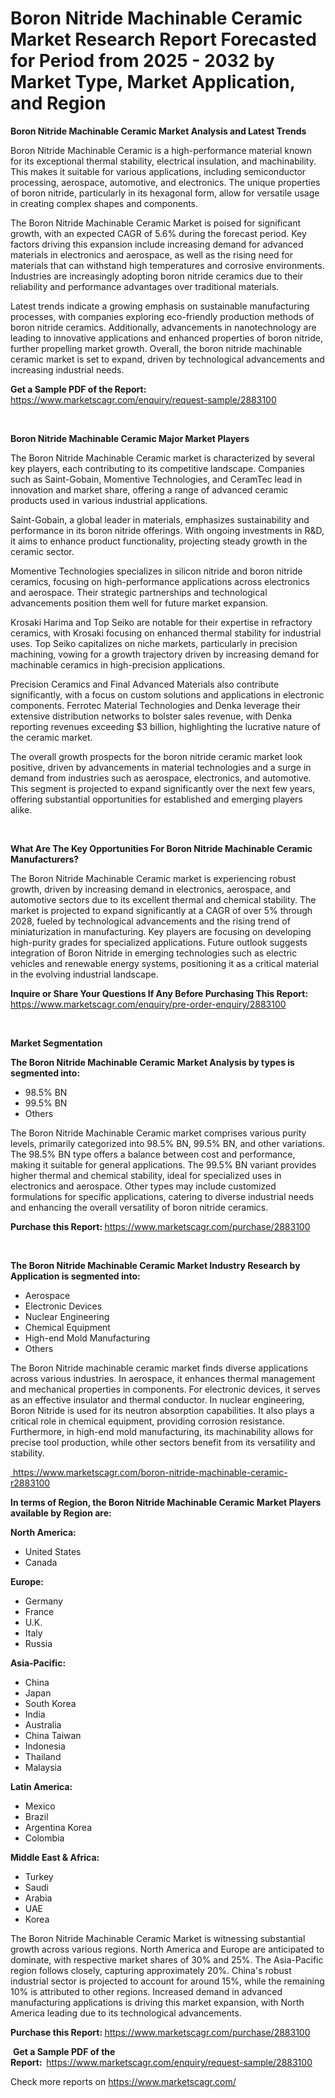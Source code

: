 <p><h1>Boron Nitride Machinable Ceramic Market Research Report Forecasted for Period from 2025 -  2032 by Market Type, Market Application, and Region</h1></p><p><strong>Boron Nitride Machinable Ceramic Market Analysis and Latest Trends</strong></p>
<p><p>Boron Nitride Machinable Ceramic is a high-performance material known for its exceptional thermal stability, electrical insulation, and machinability. This makes it suitable for various applications, including semiconductor processing, aerospace, automotive, and electronics. The unique properties of boron nitride, particularly in its hexagonal form, allow for versatile usage in creating complex shapes and components.</p><p>The Boron Nitride Machinable Ceramic Market is poised for significant growth, with an expected CAGR of 5.6% during the forecast period. Key factors driving this expansion include increasing demand for advanced materials in electronics and aerospace, as well as the rising need for materials that can withstand high temperatures and corrosive environments. Industries are increasingly adopting boron nitride ceramics due to their reliability and performance advantages over traditional materials.</p><p>Latest trends indicate a growing emphasis on sustainable manufacturing processes, with companies exploring eco-friendly production methods of boron nitride ceramics. Additionally, advancements in nanotechnology are leading to innovative applications and enhanced properties of boron nitride, further propelling market growth. Overall, the boron nitride machinable ceramic market is set to expand, driven by technological advancements and increasing industrial needs.</p></p>
<p><strong>Get a Sample PDF of the Report:&nbsp;</strong> <a href="https://www.marketscagr.com/enquiry/request-sample/2883100?utm_campaign=2462&utm_medium=2&utm_source=Github&utm_content=ia&utm_term=13032025&utm_id=boron-nitride-machinable-ceramic">https://www.marketscagr.com/enquiry/request-sample/2883100</a></p>
<p>&nbsp;</p>
<p><strong>Boron Nitride Machinable Ceramic Major Market Players</strong></p>
<p><p>The Boron Nitride Machinable Ceramic market is characterized by several key players, each contributing to its competitive landscape. Companies such as Saint-Gobain, Momentive Technologies, and CeramTec lead in innovation and market share, offering a range of advanced ceramic products used in various industrial applications.</p><p>Saint-Gobain, a global leader in materials, emphasizes sustainability and performance in its boron nitride offerings. With ongoing investments in R&D, it aims to enhance product functionality, projecting steady growth in the ceramic sector.</p><p>Momentive Technologies specializes in silicon nitride and boron nitride ceramics, focusing on high-performance applications across electronics and aerospace. Their strategic partnerships and technological advancements position them well for future market expansion.</p><p>Krosaki Harima and Top Seiko are notable for their expertise in refractory ceramics, with Krosaki focusing on enhanced thermal stability for industrial uses. Top Seiko capitalizes on niche markets, particularly in precision machining, vowing for a growth trajectory driven by increasing demand for machinable ceramics in high-precision applications.</p><p>Precision Ceramics and Final Advanced Materials also contribute significantly, with a focus on custom solutions and applications in electronic components. Ferrotec Material Technologies and Denka leverage their extensive distribution networks to bolster sales revenue, with Denka reporting revenues exceeding $3 billion, highlighting the lucrative nature of the ceramic market.</p><p>The overall growth prospects for the boron nitride ceramic market look positive, driven by advancements in material technologies and a surge in demand from industries such as aerospace, electronics, and automotive. This segment is projected to expand significantly over the next few years, offering substantial opportunities for established and emerging players alike.</p></p>
<p>&nbsp;</p>
<p><strong>What Are The Key Opportunities For Boron Nitride Machinable Ceramic Manufacturers?</strong></p>
<p><p>The Boron Nitride Machinable Ceramic market is experiencing robust growth, driven by increasing demand in electronics, aerospace, and automotive sectors due to its excellent thermal and chemical stability. The market is projected to expand significantly at a CAGR of over 5% through 2028, fueled by technological advancements and the rising trend of miniaturization in manufacturing. Key players are focusing on developing high-purity grades for specialized applications. Future outlook suggests integration of Boron Nitride in emerging technologies such as electric vehicles and renewable energy systems, positioning it as a critical material in the evolving industrial landscape.</p></p>
<p><strong>Inquire or Share Your Questions If Any Before Purchasing This Report:</strong> <a href="https://www.marketscagr.com/enquiry/pre-order-enquiry/2883100?utm_campaign=2462&utm_medium=2&utm_source=Github&utm_content=ia&utm_term=13032025&utm_id=boron-nitride-machinable-ceramic">https://www.marketscagr.com/enquiry/pre-order-enquiry/2883100</a></p>
<p>&nbsp;</p>
<p><strong>Market Segmentation</strong></p>
<p><strong>The Boron Nitride Machinable Ceramic Market Analysis by types is segmented into:</strong></p>
<p><ul><li>98.5% BN</li><li>99.5% BN</li><li>Others</li></ul></p>
<p><p>The Boron Nitride Machinable Ceramic market comprises various purity levels, primarily categorized into 98.5% BN, 99.5% BN, and other variations. The 98.5% BN type offers a balance between cost and performance, making it suitable for general applications. The 99.5% BN variant provides higher thermal and chemical stability, ideal for specialized uses in electronics and aerospace. Other types may include customized formulations for specific applications, catering to diverse industrial needs and enhancing the overall versatility of boron nitride ceramics.</p></p>
<p><strong>Purchase this Report:&nbsp;</strong><a href="https://www.marketscagr.com/purchase/2883100?utm_campaign=2462&utm_medium=2&utm_source=Github&utm_content=ia&utm_term=13032025&utm_id=boron-nitride-machinable-ceramic">https://www.marketscagr.com/purchase/2883100</a></p>
<p>&nbsp;</p>
<p><strong>The Boron Nitride Machinable Ceramic Market Industry Research by Application is segmented into:</strong></p>
<p><ul><li>Aerospace</li><li>Electronic Devices</li><li>Nuclear Engineering</li><li>Chemical Equipment</li><li>High-end Mold Manufacturing</li><li>Others</li></ul></p>
<p><p>The Boron Nitride machinable ceramic market finds diverse applications across various industries. In aerospace, it enhances thermal management and mechanical properties in components. For electronic devices, it serves as an effective insulator and thermal conductor. In nuclear engineering, Boron Nitride is used for its neutron absorption capabilities. It also plays a critical role in chemical equipment, providing corrosion resistance. Furthermore, in high-end mold manufacturing, its machinability allows for precise tool production, while other sectors benefit from its versatility and stability.</p></p>
<p><a href="https://www.marketscagr.com/boron-nitride-machinable-ceramic-r2883100?utm_campaign=2462&utm_medium=2&utm_source=Github&utm_content=ia&utm_term=13032025&utm_id=boron-nitride-machinable-ceramic">&nbsp;https://www.marketscagr.com/boron-nitride-machinable-ceramic-r2883100</a></p>
<p><strong>In terms of Region, the Boron Nitride Machinable Ceramic Market Players available by Region are:</strong></p>
<p>
    <p> <strong> North America: </strong>
        <ul>
            <li>United States</li>
            <li>Canada</li>
        </ul>
        </p> 
    <p> <strong> Europe: </strong>
        <ul>
            <li>Germany</li>
            <li>France</li>
            <li>U.K.</li>
            <li>Italy</li>
            <li>Russia</li>
        </ul>
        </p> 
    <p> <strong> Asia-Pacific: </strong>
        <ul>
            <li>China</li>
            <li>Japan</li>
            <li>South Korea</li>
            <li>India</li>
            <li>Australia</li>
            <li>China Taiwan</li>
            <li>Indonesia</li>
            <li>Thailand</li>
            <li>Malaysia</li>
        </ul>
        </p> 
    <p> <strong> Latin America: </strong>
        <ul>
            <li>Mexico</li>
            <li>Brazil</li>
            <li>Argentina Korea</li>
            <li>Colombia</li>
        </ul>
        </p> 
    <p> <strong> Middle East & Africa: </strong>
        <ul>
            <li>Turkey</li>
            <li>Saudi</li>
            <li>Arabia</li>
            <li>UAE</li>
            <li>Korea</li>
        </ul>
    </p>
    </p>
<p><p>The Boron Nitride Machinable Ceramic Market is witnessing substantial growth across various regions. North America and Europe are anticipated to dominate, with respective market shares of 30% and 25%. The Asia-Pacific region follows closely, capturing approximately 20%. China's robust industrial sector is projected to account for around 15%, while the remaining 10% is attributed to other regions. Increased demand in advanced manufacturing applications is driving this market expansion, with North America leading due to its technological advancements.</p></p>
<p><strong>Purchase this Report: </strong><a href="https://www.marketscagr.com/purchase/2883100?utm_campaign=2462&utm_medium=2&utm_source=Github&utm_content=ia&utm_term=13032025&utm_id=boron-nitride-machinable-ceramic">https://www.marketscagr.com/purchase/2883100</a></p>
<p>&nbsp;<strong>Get a Sample PDF of the Report:&nbsp;&nbsp;</strong><a href="https://www.marketscagr.com/enquiry/request-sample/2883100?utm_campaign=2462&utm_medium=2&utm_source=Github&utm_content=ia&utm_term=13032025&utm_id=boron-nitride-machinable-ceramic">https://www.marketscagr.com/enquiry/request-sample/2883100</a></p>
<p><strong></strong></p>
<p>Check more reports on <a href="https://www.marketscagr.com/?utm_campaign=2462&utm_medium=2&utm_source=Github&utm_content=ia&utm_term=13032025&utm_id=boron-nitride-machinable-ceramic">https://www.marketscagr.com/</a></p>